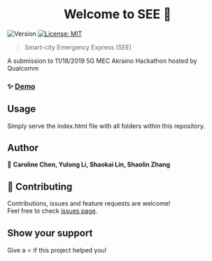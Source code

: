 <h1 align="center">Welcome to SEE 👋</h1>
<p>
  <img alt="Version" src="https://img.shields.io/badge/version-0.0.1-blue.svg?cacheSeconds=2592000" />
  <a href="https://raw.githubusercontent.com/ShaolinZhang/see/master/LICENSE?token=ACNZDBZHKBWE5LIMEZKX2W253QYUA" target="_blank">
    <img alt="License: MIT" src="https://img.shields.io/badge/License-MIT-yellow.svg" />
  </a>
</p>

> Smart-city Emergency Express (SEE)

A submission to 11/18/2019 5G MEC Akraino Hackathon hosted by Qualcomm

### ✨ [Demo](https://micromec.org/hack/ShaolinZhang-rapid)

## Usage

Simply serve the index.html file with all folders within this repository.

## Author

👤 **Caroline Chen, Yulong Li, Shaokai Lin, Shaolin Zhang**


## 🤝 Contributing

Contributions, issues and feature requests are welcome!<br />Feel free to check [issues page](https://github.com/ShaolinZhang/dynamic-road-planning/issues).

## Show your support

Give a ⭐️ if this project helped you!
